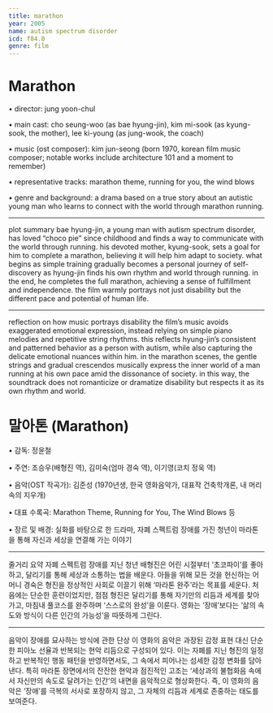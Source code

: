 ```yaml
---
title: marathon
year: 2005
name: autism spectrum disorder
icd: f84.0
genre: film
---
```



# Marathon

• director: jung yoon-chul

• main cast: cho seung-woo (as bae hyung-jin), kim mi-sook (as kyung-sook, the mother), lee ki-young (as jung-wook, the coach)

• music (ost composer): kim jun-seong (born 1970, korean film music composer; notable works include architecture 101 and a moment to remember)

• representative tracks: marathon theme, running for you, the wind blows

• genre and background: a drama based on a true story about an autistic young man who learns to connect with the world through marathon running.
________________________________________
plot summary
bae hyung-jin, a young man with autism spectrum disorder, has loved “choco pie” since childhood and finds a way to communicate with the world through running. his devoted mother, kyung-sook, sets a goal for him to complete a marathon, believing it will help him adapt to society. what begins as simple training gradually becomes a personal journey of self-discovery as hyung-jin finds his own rhythm and world through running. in the end, he completes the full marathon, achieving a sense of fulfillment and independence. the film warmly portrays not just disability but the different pace and potential of human life.
________________________________________
reflection on how music portrays disability
the film’s music avoids exaggerated emotional expression, instead relying on simple piano melodies and repetitive string rhythms. this reflects hyung-jin’s consistent and patterned behavior as a person with autism, while also capturing the delicate emotional nuances within him. in the marathon scenes, the gentle strings and gradual crescendos musically express the inner world of a man running at his own pace amid the dissonance of society. in this way, the soundtrack does not romanticize or dramatize disability but respects it as its own rhythm and world.


# 말아톤 (Marathon)

•	감독: 정윤철

•	주연: 조승우(배형진 역), 김미숙(엄마 경숙 역), 이기영(코치 정욱 역)

•	음악(OST 작곡가): 김준성 (1970년생, 한국 영화음악가, 대표작 건축학개론, 내 머리 속의 지우개)

•	대표 수록곡: Marathon Theme, Running for You, The Wind Blows 등

•	장르 및 배경: 실화를 바탕으로 한 드라마, 자폐 스펙트럼 장애를 가진 청년이 마라톤을 통해 자신과 세상을 연결해 가는 이야기
________________________________________
줄거리 요약
자폐 스펙트럼 장애를 지닌 청년 배형진은 어린 시절부터 ‘초코파이’를 좋아하고, 달리기를 통해 세상과 소통하는 법을 배운다. 아들을 위해 모든 것을 헌신하는 어머니 경숙은 형진을 정상적인 사회로 이끌기 위해 ‘마라톤 완주’라는 목표를 세운다. 처음에는 단순한 훈련이었지만, 점점 형진은 달리기를 통해 자기만의 리듬과 세계를 찾아가고, 마침내 풀코스를 완주하며 ‘스스로의 완성’을 이룬다. 영화는 ‘장애’보다는 ‘삶의 속도와 방식이 다른 인간의 가능성’을 따뜻하게 그린다.
________________________________________
음악이 장애를 묘사하는 방식에 관한 단상
이 영화의 음악은 과장된 감정 표현 대신 단순한 피아노 선율과 반복되는 현악 리듬으로 구성되어 있다. 이는 자폐를 지닌 형진의 일정하고 반복적인 행동 패턴을 반영하면서도, 그 속에서 피어나는 섬세한 감정 변화를 담아낸다. 특히 마라톤 장면에서의 잔잔한 현악과 점진적인 고조는 ‘세상과의 불협화음 속에서 자신만의 속도로 달려가는 인간’의 내면을 음악적으로 형상화한다. 즉, 이 영화의 음악은 ‘장애’를 극복의 서사로 포장하지 않고, 그 자체의 리듬과 세계로 존중하는 태도를 보여준다.
